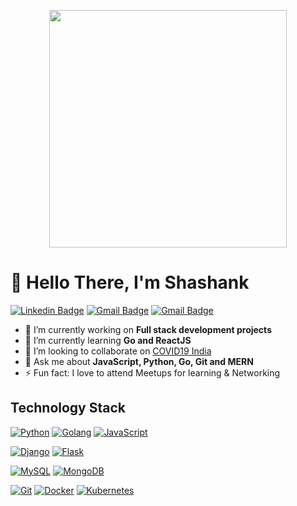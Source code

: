 <p align="center">
  <img src="https://media.giphy.com/media/Nx0rz3jtxtEre/giphy.gif" width = '380px'/>
</p>
<!-- <h2 align="left">👋 I'm Shashank.</h2>
<p>
</p> -->

# 👋 Hello There, I'm Shashank
<!-- <img align="center" alt="GIF" src="https://media.giphy.com/media/Nx0rz3jtxtEre/giphy.gif" width="380px"/> -->

<!-- ![Alt Text](https://media.giphy.com/media/Nx0rz3jtxtEre/giphy.gif) -->
[![Linkedin Badge](https://img.shields.io/badge/-shashank-blue?style=flat&logo=Linkedin&logoColor=white&link=http://www.linkedin.com/in/shashankmaurya/)](http://www.linkedin.com/in/shashankmaurya/)
[![Gmail Badge](https://img.shields.io/badge/-shashankmaurya@pm.me-c14438?style=flat&logo=Gmail&logoColor=white&link=mailto:shashankmaurya@pm.me)](mailto:shashankmaurya@pm.me)
[![Gmail Badge](https://img.shields.io/badge/Spotify-555555.svg?&style=flat-square&logo=spotify&logoColor=1ED760=mailto:shashankmaurya@pm.me)]([mailto:shashankmaurya@pm.me](https://open.spotify.com/user/seatedsinger?si=5C5BJJp7TGmk9oAszepfqQ))

- 🔭 I’m currently working on **Full stack development projects**
- 🌱 I’m currently learning **Go and ReactJS**
- 👯 I’m looking to collaborate on <a href="https://github.com/covid19india/covid19india-react">COVID19 India</a></li>
- 💬 Ask me about **JavaScript, Python,  Go, Git and MERN**
- ⚡ Fun fact: I love to attend Meetups for learning & Networking

## Technology Stack

[![Python](https://img.shields.io/badge/-Python-3776AB?style=flat-square&logo=python&logoColor=ffffff)](https://www.python.org/)
[![Golang](https://img.shields.io/badge/-Golang-00ADD8?style=flat-square&logo=go&logoColor=ffffff)](https://golang.org/)
[![JavaScript](https://img.shields.io/badge/-JavaScript-%23F7DF1C?style=flat-square&logo=javascript&logoColor=000000&labelColor=%23F7DF1C&color=%23FFCE5A)](https://www.javascript.com/)

[![Django](https://img.shields.io/badge/-Django-092E20?style=flat-square&logo=Django&logoColor=ffffff)](https://www.djangoproject.com/)
[![Flask](https://img.shields.io/badge/-Flask-000000?style=flat-square&logo=Flask&logoColor=ffffff)](https://flask.palletsprojects.com/)

[![MySQL](https://img.shields.io/badge/-MySQL-4479A1?style=flat-square&logo=MySQL&logoColor=ffffff)](https://www.mysql.com/)
[![MongoDB](https://img.shields.io/badge/-MongoDB-47A248?style=flat-square&logo=MongoDB&logoColor=ffffff)](https://www.mongodb.com/)

[![Git](https://img.shields.io/badge/-Git-%23F05032?style=flat-square&logo=git&logoColor=%23ffffff)](https://git-scm.com/)
[![Docker](https://img.shields.io/badge/-Docker-2496ED?style=flat-square&logo=docker&logoColor=ffffff)](https://www.docker.com/)
[![Kubernetes](https://img.shields.io/badge/-Kubernetes-326CE5?style=flat-square&logo=Kubernetes&logoColor=ffffff)](https://kubernetes.io/)

